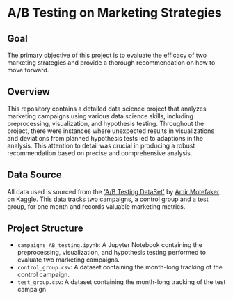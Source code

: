 # A/B Testing on Marketing Strategies

## Goal
The primary objective of this project is to evaluate the efficacy of two marketing strategies and provide a thorough recommendation on how to move forward.

## Overview
This repository contains a detailed data science project that analyzes marketing campaigns using various data science skills, including preprocessing, visualization, and hypothesis testing. Throughout the project, there were instances where unexpected results in visualizations and deviations from planned hypothesis tests led to adaptions in the analysis. This attention to detail was crucial in producing a robust recommendation based on precise and comprehensive analysis.

## Data Source
All data used is sourced from the ['A/B Testing DataSet'](https://www.kaggle.com/datasets/amirmotefaker/ab-testing-dataset) by [Amir Motefaker](https://www.kaggle.com/amirmotefaker) on Kaggle. This data tracks two campaigns, a control group and a test group, for one month and records valuable marketing metrics.

## Project Structure
- `campaigns_AB_testing.ipynb`: A Jupyter Notebook containing the preprocessing, visualization, and hypothesis testing performed to evaluate two marketing campaigns.
- `control_group.csv`: A dataset containing the month-long tracking of the control campaign.
- `test_group.csv`: A dataset containing the month-long tracking of the test campaign.


